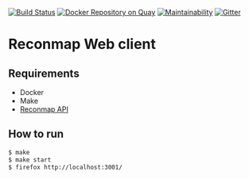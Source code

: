 
[![Build Status](https://travis-ci.org/reconmap/web-client.svg?branch=master)](https://travis-ci.org/reconmap/web-client) [![Docker Repository on Quay](https://quay.io/repository/reconmap/web-client/status "Docker Repository on Quay")](https://quay.io/repository/reconmap/web-client) [![Maintainability](https://api.codeclimate.com/v1/badges/c66c89d29be730d92085/maintainability)](https://codeclimate.com/github/Reconmap/web-client/maintainability) [![Gitter](https://badges.gitter.im/reconmap/community.svg)](https://gitter.im/reconmap/community?utm_source=badge&utm_medium=badge&utm_campaign=pr-badge)

# Reconmap Web client

## Requirements

- Docker
- Make
- [Reconmap API](https://github.com/Reconmap/api-backend)

## How to run

```sh
$ make
$ make start
$ firefox http://localhost:3001/
```
